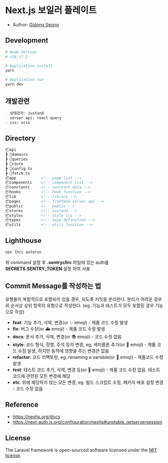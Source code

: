 # Next.js 보일러 플레이트

- Author: [Gidong Seong](https://github.com/sgd122)


## Development

```bash
# Node Version
# v18.17.1

# Application install
yarn

# Application run
yarn dev
```

## 개발관련

```markdown
- 상태관리: zustand
- server api: react-query
- css: scss
```

## Directory

```markdown
📦api
┣ 📂domains
┣ 📂queries
┣ 📂route
┣ 📜config.ts
┣ 📜fetch.ts
📦app           <!-- page list -->
📦components    <!-- component list -->
📦constants     <!-- constant data -->
📦hooks         <!-- hook function -->
📦lib           <!-- library -->
📦pages         <!-- frontend server api -->
📦public        <!-- public -->
📦stores        <!-- zustand -->
📦styles        <!-- style css -->
📦types         <!-- type definition -->
📦utils         <!-- utils function -->
```


## Lighthouse

```bash
npx lhci autorun
```

위 command 설정 후 **.sentryclirc** 파일에 있는 auth를 **SECRETS.SENTRY_TOKEN** 설정 하여 사용

## Commit Message를 작성하는 법

유형들이 복합적으로 포함되어 있을 경우, 되도록 커밋을 분리한다. 분리가 어려운 경우 위 순서상 상위 항목의 유형으로 작성한다. (eg. 기능과 테스트가 모두 포함된 경우 기능으로 작성)

- **feat**: 기능 추가, 삭제, 변경(or ✨ emoji) - 제품 코드 수정 발생
- **fix**: 버그 수정(or 🚑 emoji) - 제품 코드 수정 발생
- **docs**: 문서 추가, 삭제, 변경(or 📚 emoji) - 코드 수정 없음
- **style**: 코드 형식, 정렬, 주석 등의 변경, eg; 세미콜론 추가(or 🎨 emoji) - 제품 코드 수정 발생, 하지만 동작에 영향을 주는 변경은 없음
- **refactor**: 코드 리펙토링, eg. renaming a variable(or 🚜 emoji) - 제품코드 수정 발생
- **test**: 테스트 코드 추가, 삭제, 변경 등(or 🔬 emoji) - 제품 코드 수정 없음. 테스트 코드에 관련된 모든 변경에 해당
- **etc**: 위에 해당하지 않는 모든 변경, eg. 빌드 스크립트 수정, 패키지 배포 설정 변경 - 코드 수정 없음

## Reference

- <https://nextjs.org/docs>
- <https://next-auth.js.org/configuration/nextjs#unstable_getserversession>

## License

The Laravel framework is open-sourced software licensed under the [MIT license](https://opensource.org/licenses/MIT).
